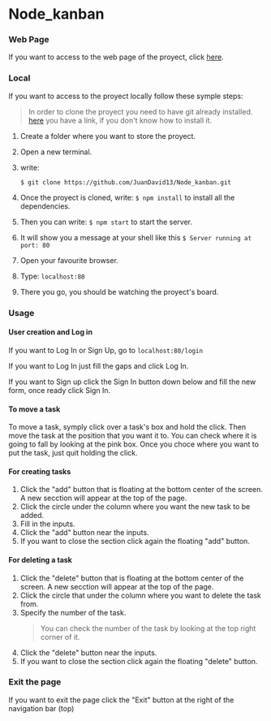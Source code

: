# Node_kanban

### Web Page
If you want to access to the web page of the proyect, click [here](https://node-kanban.herokuapp.com/).

### Local
If you want to access to the proyect locally follow these symple steps:

> In order to clone the proyect you need to have git already installed.
> [here](https://www.youtube.com/watch?v=MFtsLRphqDM&ab_channel=TheNetNinja) you have a link, if you don't know how to install it.

1. Create a folder where you want to store the proyect.
2. Open a new terminal.
3. write:

    `$ git clone https://github.com/JuanDavid13/Node_kanban.git`
    
4. Once the proyect is cloned, write:
    `$ npm install`
to install all the dependencies.
5. Then you can write:
    `$ npm start`
to start the server.
6. It will show you a message at your shell like this
    `$ Server running at port: 80`
7. Open your favourite browser.
8. Type:
    `localhost:80`
9. There you go, you should be watching the proyect's board.

### Usage

#### User creation and Log in
If you want to Log In or Sign Up, go to
    `localhost:80/login`

If you want to Log In just fill the gaps and click Log In.

If you want to Sign up click the Sign In button down below and fill the new form, once ready click Sign In.


#### To move a task
To move a task, symply click over a task's box and hold the click. Then move the task at the position that you want it to.
You can check where it is going to fall by looking at the pink box.
Once you choce where you want to put the task, just quit holding the click.

#### For creating tasks
1. Click the "add" button that is floating at the bottom center of the screen.
A new secction will appear at the top of the page.
2. Click the circle under the column where you want the new task to be added.
3. Fill in the inputs.
4. Click the "add" button near the inputs.
5. If you want to close the section click again the floating "add" button.

#### For deleting a task
1. Click the "delete" button that is floating at the bottom center of the screen.
A new secction will appear at the top of the page.
2. Click the circle that under the column where you want to delete the task from.
3. Specify the number of the task.
    > You can check the number of the task by looking at the top right corner of it.
4. Click the "delete" button near the inputs.
5. If you want to close the section click again the floating "delete" button.

### Exit the page
If you want to exit the page click the "Exit" button at the right of the navigation bar (top)
